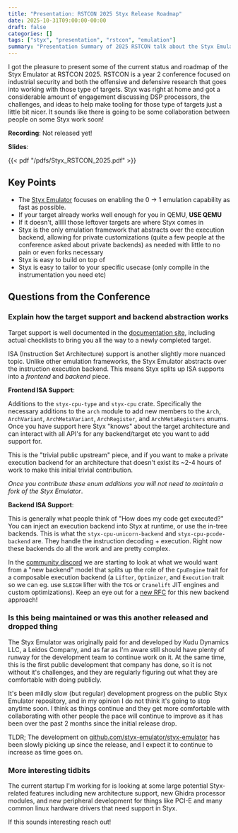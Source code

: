 ```yaml
---
title: "Presentation: RSTCON 2025 Styx Release Roadmap"
date: 2025-10-31T09:00:00-00:00
draft: false
categories: []
tags: ["styx", "presentation", "rstcon", "emulation"]
summary: "Presentation Summary of 2025 RSTCON talk about the Styx Emulator"
---
```


I got the pleasure to present some of the current status and roadmap of the Styx Emulator
at RSTCON 2025. RSTCON is a year 2 conference focused on industrial security and both the
offensive and defensive research that goes into working with those type of targets. Styx
was right at home and got a considerable amount of engagement discussing DSP processors,
the challenges, and ideas to help make tooling for those type of targets just a little
bit nicer. It sounds like there is going to be some collaboration between people on some
Styx work soon!

**Recording**: Not released yet!

**Slides**:

{{< pdf "/pdfs/Styx_RSTCON_2025.pdf" >}}

## Key Points

- The [Styx Emulator](https://github.com/styx-emulator) focuses on enabling the 0 -> 1 emulation capability as fast as possible.
- If your target already works well enough for you in QEMU, **USE QEMU**
- If it doesn't, alllll those leftover targets are where Styx comes in
- Styx is the only emulation framework that abstracts over the execution backend, allowing for private customizations (quite a few people at the conference asked about private backends) as needed with little to no pain or even forks necessary
- Styx is easy to build on top of
- Styx is easy to tailor to your specific usecase (only compile in the instrumentation you need etc)


## Questions from the Conference

### Explain how the target support and backend abstraction works

Target support is well documented in the [documentation site](https://docs.styx-emulator.org),
including actual checklists to bring you all the way to a newly completed target.

ISA (Instruction Set Architecture) support is another slightly more nuanced topic. Unlike
other emulation frameworks, the Styx Emulator abstracts over the instruction execution
backend. This means Styx splits up ISA supports into a _frontend_ and _backend_ piece.

**Frontend ISA Support**:

Additions to the `styx-cpu-type` and `styx-cpu` crate. Specifically the necessary additions
to the `arch` module to add new members to the `Arch`, `ArchVariant`, `ArchMetaVariant`,
`ArchRegister`, and `ArchMetaRegisters` enums. Once you have support here Styx "knows" about
the target architecture and can interact with all API's for any backend/target etc you want
to add support for.

This is the "trivial public upstream" piece, and if you want to make a private execution backend
for an architecture that doesn't exist its ~2-4 hours of work to make this initial trivial
contribution.

_Once you contribute these enum additions you will not need to maintain a fork of the Styx Emulator_.

**Backend ISA Support**:

This is generally what people think of "How does my code get executed?" You can inject an
execution backend into Styx at runtime, or use the in-tree backends. This is what the
`styx-cpu-unicorn-backend` and `styx-cpu-pcode-backend` are. They handle the instruction
decoding + execution. Right now these backends do all the work and are pretty complex.

In the [community discord](https://discord.gg/styx-emulator) we are starting to look at what
we would want from a "new backend" model that splits up the role of the `CpuEngine` trait
for a composable execution backend (a `Lifter`, `Optimizer`, and `Execution` trait so we can eg.
use `SLEIGH` lifter with the `TCG` or `Cranelift` JIT engines and custom optimizations).
Keep an eye out for a [new RFC](https://github.com/styx-emulator/rfcs) for this new backend approach!

### Is this being maintained or was this another released and dropped thing

The Styx Emulator was originally paid for and developed by Kudu Dynamics LLC, a Leidos Company,
and as far as I'm aware still should have plenty of runway for the development team to continue
work on it. At the same time, this is the first public development that company has done, so it
is not without it's challenges, and they are regularly figuring out what they are comfortable
with doing publicly.

It's been mildly slow (but regular) development progress on the public Styx Emulator repository,
and in my opinion I do not think it's going to stop anytime soon. I think as things continue
and they get more comfortable with collaborating with other people the pace will continue to
improve as it has been over the past 2 months since the initial release drop.

TLDR; The development on [github.com/styx-emulator/styx-emulator](https://github.com/styx-emulator/styx-emulator) has been slowly picking up since the release, and I expect it to continue to increase as time goes on.

### More interesting tidbits

The current startup I'm working for is looking at some large potential Styx-related features
including new architecture support, new Ghidra processor modules, and new peripheral development
for things like PCI-E and many common linux hardware drivers that need support in Styx.

If this sounds interesting reach out!


